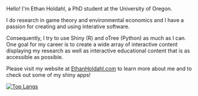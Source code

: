 Hello! I'm Ethan Holdahl, a PhD student at the University of Oregon. 

I do research in game theory and environmental economics and I have a passion for creating and using interative software.

Consequently, I try to use Shiny (R) and oTree (Python) as much as I can. One goal for my career is to create a wide array of interactive content displaying my research as well as interactive educational content that is as accessible as possible.

Please visit my website at [EthanHoldahl.com](https://ethanholdahl.com) to learn more about me and to check out some of my shiny apps!

[![Top Langs](https://github-readme-stats.vercel.app/api/top-langs/?username=ethanholdahl&exclude_repo=oTree-Demos,oTree&title_color=17363b&text_color=833707&bg_color=9aa8ab&border_color=9aa8ab&icon_color=17363b&hide=Procfile&count_private=true)](https://github.com/ethanholdahl)

<!--
**ethanholdahl/ethanholdahl** is a ✨ _special_ ✨ repository because its `README.md` (this file) appears on your GitHub profile.

Here are some ideas to get you started:

- 🔭 I’m currently working on ...
- 🌱 I’m currently learning ...
- 👯 I’m looking to collaborate on ...
- 🤔 I’m looking for help with ...
- 💬 Ask me about ...
- 📫 How to reach me: ...
- 😄 Pronouns: ...
- ⚡ Fun fact: ...
-->
